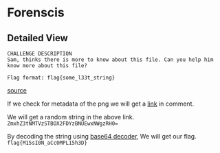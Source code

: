# Forenscis  
## Detailed View  

```
CHALLENGE DESCRIPTION
Sam, thinks there is more to know about this file. Can you help him know more about this file?

Flag format: flag{some_l33t_string}
```
[source](https://vpframework.s3.amazonaws.com/files/challenge/av_ebfdf621-8524-434b-bc9c-188161d4e2aa.png)  

If we check for metadata of the png we will get a [link](https://pastebin.com/KudUCfTC) in comment.  

We will get a random string in the above link. ```ZmxhZ3tNMTVzSTBOX2FDYzBNUEwxNWgzRH0=```

By decoding the string using [base64 decoder](https://www.base64decode.org/), We will get our flag.  
```flag{M15sI0N_aCc0MPL15h3D}```
